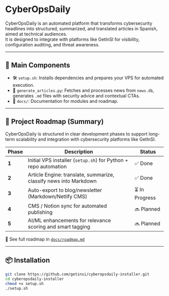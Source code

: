 # CyberOpsDaily

CyberOpsDaily is an automated platform that transforms cybersecurity headlines into structured, summarized, and translated articles in Spanish, aimed at technical audiences.  
It is designed to integrate with platforms like GetInSI for visibility, configuration auditing, and threat awareness.

---

## 🔧 Main Components

- 🛠 `setup.sh`: Installs dependencies and prepares your VPS for automated execution.
- 🧠 `generate_articles.py`: Fetches and processes news from `news.db`, generates `.md` files with security advice and contextual CTAs.
- 📁 `docs/`: Documentation for modules and roadmap.

---

## 🚀 Project Roadmap (Summary)

CyberOpsDaily is structured in clear development phases to support long-term scalability and integration with cybersecurity platforms like GetInSI.

| Phase | Description | Status |
|-------|-------------|--------|
| **1** | Initial VPS installer (`setup.sh`) for Python + repo automation | ✅ Done |
| **2** | Article Engine: translate, summarize, classify news into Markdown | ✅ Done |
| **3** | Auto-export to blog/newsletter (Markdown/Netlify CMS) | ⏳ In Progress |
| **4** | CMS / Notion sync for automated publishing | 🔜 Planned |
| **5** | AI/ML enhancements for relevance scoring and smart tagging | 🔜 Planned |

📄 See full roadmap in [`docs/roadmap.md`](docs/roadmap.md)

---

## 📦 Installation

```bash
git clone https://github.com/getinsi/cyberopsdaily-installer.git
cd cyberopsdaily-installer
chmod +x setup.sh
./setup.sh

